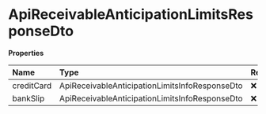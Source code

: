 # ApiReceivableAnticipationLimitsResponseDto

**Properties**

| Name       | Type                                           | Required | Description |
| :--------- | :--------------------------------------------- | :------- | :---------- |
| creditCard | ApiReceivableAnticipationLimitsInfoResponseDto | ❌       |             |
| bankSlip   | ApiReceivableAnticipationLimitsInfoResponseDto | ❌       |             |

<!-- This file was generated by liblab | https://liblab.com/ -->
